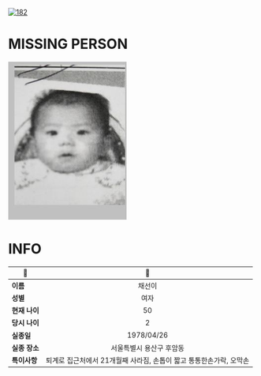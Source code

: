 [![182](https://img.shields.io/badge/%EC%8B%A4%EC%A2%85%EC%8B%A0%EA%B3%A0%EB%8A%94%20%EA%B5%AD%EB%B2%88%EC%97%86%EC%9D%B4-182-blue)](http://safe182.go.kr/index.do)

# MISSING PERSON

<img src="./missing_person.jpg">

# INFO

|🔑|💎|
|--|:--:|
|**이름**|채선이|
|**성별**|여자|
|**현재 나이**|50|
|**당시 나이**|2|
|**실종일**|1978/04/26|
|**실종 장소**|서울특별시 용산구 후암동 |
|**특이사항**|퇴계로 집근처에서 21개월째 사라짐, 손톱이 짧고 통통한손가락, 오막손|
